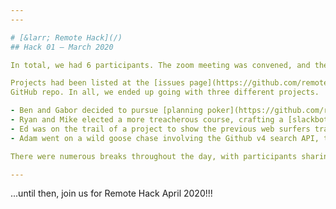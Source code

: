 ```yaml
---
---

# [&larr; Remote Hack](/)
## Hack 01 – March 2020

In total, we had 6 participants. The zoom meeting was convened, and the hack was joined!

Projects had been listed at the [issues page](https://github.com/remotehack/remotehack.github.io/issues) of the remote hack
GitHub repo. In all, we ended up going with three different projects.

- Ben and Gabor decided to pursue [planning poker](https://github.com/remotehack/poker) and had great success with a working demo at the end of the day.
- Ryan and Mike elected a more treacherous course, crafting a [slackbot sentiment](https://github.com/remotehack/remote-sentiment) integration for our remote hack `#general` slack channel, to analyse the sentiment of the messages and respond with either emojis or exhortations to please calm down.
- Ed was on the trail of a project to show the previous web surfers travelling across a certain page, and made great strides in configuring Django and Redis, though ran out of runway and will (hopefully!) be demo-ing something at a later date
- Adam went on a wild goose chase involving the Github v4 search API, trying to craft the perfect graphQL query, before realising that the endpoint required auth, and simply would not do for a single hackday. Instead, he opted to just tag a bunch of sample PR's in forked repos with `pr-review-request`, so that they could be found in an amazingly "low footprint" [web tool](https://pr-finder.netlify.com)

There were numerous breaks throughout the day, with participants sharing mirth and merriment on Zoom and Slack, and all agreed we would try to hold an additional remote hack in the last saturday of April. Will it become a tradition in these times of remote-ing...?

---
```


...until then, join us for Remote Hack April 2020!!!